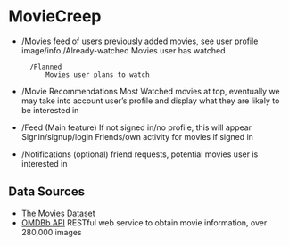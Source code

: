 # MovieCreep
- /Movies 
    feed of users previously added movies, see user profile image/info
        /Already-watched
            Movies user has watched

        /Planned
            Movies user plans to watch

- /Movie Recommendations
Most Watched movies at top, eventually we may take into account user’s profile and display what they are likely to be interested in

- /Feed (Main feature)
	If not signed in/no profile, this will appear
	Signin/signup/login
    Friends/own activity for movies if signed in

- /Notifications (optional)
    friend requests, potential movies user is interested in


## Data Sources
- [The Movies Dataset](https://www.kaggle.com/rounakbanik/the-movies-dataset)
- [OMDBb API](http://omdbapi.com/) RESTful web service to obtain movie information, over 280,000 images
